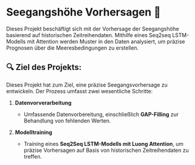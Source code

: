 # Seegangshöhe Vorhersagen  🌊
Dieses Projekt beschäftigt sich mit der Vorhersage der Seegangshöhe basierend auf historischen Zeitreihendaten. Mithilfe eines Seq2seq LSTM-Modells mit Attention werden Muster in den Daten analysiert, um präzise Prognosen über die Meeresbedingungen zu erstellen.

## 🔍 Ziel des Projekts:


Dieses Projekt hat zum Ziel, eine präzise Seegangsvorhersage zu entwickeln. Der Prozess umfasst zwei wesentliche Schritte:

1. **Datenvorverarbeitung**  
   - Umfassende Datenvorbereitung, einschließlich **GAP-Filling** zur Behandlung von fehlenden Werten.

2. **Modelltraining**  
   - Training eines **Seq2Seq LSTM-Modells mit Luong Attention**, um präzise Vorhersagen auf Basis von historischen Zeitreihendaten zu treffen.
